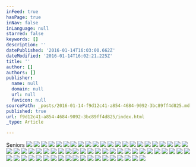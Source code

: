 ```yaml
---
inFeed: true
hasPage: true
inNav: false
inLanguage: null
starred: false
keywords: []
description: ''
datePublished: '2016-01-14T16:03:00.662Z'
dateModified: '2016-01-14T16:02:21.225Z'
title: ''
author: []
authors: []
publisher:
  name: null
  domain: null
  url: null
  favicon: null
sourcePath: _posts/2016-01-14-f9d12c41-a854-4684-9092-3bc89ff4d825.md
published: true
url: f9d12c41-a854-4684-9092-3bc89ff4d825/index.html
_type: Article

---
```

Seniors
![](https://the-grid-user-content.s3-us-west-2.amazonaws.com/244a70a5-0348-4aea-97fd-64c5a01ca3da.jpg)
![](https://the-grid-user-content.s3-us-west-2.amazonaws.com/7f78b95a-3b98-40f5-9b33-c72a20622042.jpg)
![](https://the-grid-user-content.s3-us-west-2.amazonaws.com/a0ab9dcc-7cd2-4982-9707-2c6f0f511e9e.jpg)
![](https://the-grid-user-content.s3-us-west-2.amazonaws.com/d560901f-b8f1-44b7-abd8-ec45024234cf.jpg)
![](https://the-grid-user-content.s3-us-west-2.amazonaws.com/145ea77b-35c2-4e75-bf8a-dd3441f592cd.jpg)
![](https://the-grid-user-content.s3-us-west-2.amazonaws.com/c1232156-15cf-4d2e-b105-03466f162b37.jpg)
![](https://the-grid-user-content.s3-us-west-2.amazonaws.com/667fbe78-5f62-426a-8b44-0f1557f7246a.jpg)
![](https://the-grid-user-content.s3-us-west-2.amazonaws.com/0991957e-c818-4759-94e2-ab14e5f3b8bf.jpg)
![](https://the-grid-user-content.s3-us-west-2.amazonaws.com/7fb38410-3e51-433a-88c9-a57bdb5c7667.jpg)
![](https://the-grid-user-content.s3-us-west-2.amazonaws.com/cb4256dc-ea77-4fa5-8fe3-c9ffb2281741.jpg)
![](https://the-grid-user-content.s3-us-west-2.amazonaws.com/a130e4fb-86cf-42f2-8009-1b822a4b172a.jpg)
![](https://the-grid-user-content.s3-us-west-2.amazonaws.com/7d608c3d-a6e1-432c-b2e3-b86e7d211019.jpg)
![](https://the-grid-user-content.s3-us-west-2.amazonaws.com/f0cd5d4c-6cd0-4985-913c-6b934d8f401d.jpg)
![](https://the-grid-user-content.s3-us-west-2.amazonaws.com/d2e1a541-40db-489d-9e53-ed6d8f6eb763.jpg)
![](https://the-grid-user-content.s3-us-west-2.amazonaws.com/cdcf185b-6671-40a9-b00d-fad7f6cb9266.jpg)
![](https://the-grid-user-content.s3-us-west-2.amazonaws.com/3000b922-d3e8-475e-8b33-98309d3196eb.jpg)
![](https://the-grid-user-content.s3-us-west-2.amazonaws.com/caa3c530-64a6-4417-8273-055b9beaad6f.jpg)
![](https://the-grid-user-content.s3-us-west-2.amazonaws.com/167919d4-655e-4a45-a076-b3938d450eed.jpg)
![](https://the-grid-user-content.s3-us-west-2.amazonaws.com/16fcafe7-a25c-471d-bebe-b8070dc37fbb.jpg)
![](https://the-grid-user-content.s3-us-west-2.amazonaws.com/30fb59c8-3b74-4833-9da5-1fd33e9ae7d7.jpg)
![](https://the-grid-user-content.s3-us-west-2.amazonaws.com/f392c8b9-98a3-45ef-8614-ffd9f2f99c31.jpg)
![](https://the-grid-user-content.s3-us-west-2.amazonaws.com/a7c4fb44-b5c3-40b8-8681-11c61d43a6ef.jpg)
![](https://the-grid-user-content.s3-us-west-2.amazonaws.com/b2136b0b-9fa5-42e3-aa9a-e0f06f000628.jpg)
![](https://the-grid-user-content.s3-us-west-2.amazonaws.com/b4ad4139-5294-467d-bda6-d62ca15f5d68.jpg)
![](https://the-grid-user-content.s3-us-west-2.amazonaws.com/03702de1-d201-4fc7-a4dd-da53418cb6f1.jpg)
![](https://the-grid-user-content.s3-us-west-2.amazonaws.com/43c79427-dc1d-40d0-befe-2424458f11c1.jpg)
![](https://the-grid-user-content.s3-us-west-2.amazonaws.com/3a8e6ce7-0910-466c-b370-26793337b759.jpg)
![](https://the-grid-user-content.s3-us-west-2.amazonaws.com/caee3513-025d-4b20-b80b-e674b5cb7871.jpg)
![](https://the-grid-user-content.s3-us-west-2.amazonaws.com/6c7f8763-8e1b-4f26-bc57-b7f0a1ea152f.jpg)
![](https://the-grid-user-content.s3-us-west-2.amazonaws.com/7640ae19-9e2b-46b1-a1c6-f1a8f756edd1.jpg)
![](https://the-grid-user-content.s3-us-west-2.amazonaws.com/6a1d6b07-8df9-485d-85fb-f442c19787ca.jpg)
![](https://the-grid-user-content.s3-us-west-2.amazonaws.com/436986be-e8b4-44e4-8bef-f0d188ad6ce6.jpg)
![](https://the-grid-user-content.s3-us-west-2.amazonaws.com/829097c9-9631-45ac-8f59-177e7bcedcf4.jpg)
![](https://the-grid-user-content.s3-us-west-2.amazonaws.com/c60e91c4-54c2-444e-a2be-ad75c807ca7f.jpg)
![](https://the-grid-user-content.s3-us-west-2.amazonaws.com/176b4037-1732-4872-98ac-0022336d3371.jpg)
![](https://the-grid-user-content.s3-us-west-2.amazonaws.com/80473c6e-4a52-4fd2-a720-a5010e89816b.jpg)
![](https://the-grid-user-content.s3-us-west-2.amazonaws.com/5ec1064a-7f61-4a59-bb1a-5311d1825505.jpg)
![](https://the-grid-user-content.s3-us-west-2.amazonaws.com/664a592b-738b-405f-a956-5fd3331fb07f.jpg)
![](https://the-grid-user-content.s3-us-west-2.amazonaws.com/89336140-7d53-4048-8691-f98932fff65e.jpg)
![](https://the-grid-user-content.s3-us-west-2.amazonaws.com/a63fe557-03b6-4770-81da-e548ed0a1e92.jpg)
![](https://the-grid-user-content.s3-us-west-2.amazonaws.com/0ef16d4e-9356-418b-bc35-b058e4757f43.jpg)
![](https://the-grid-user-content.s3-us-west-2.amazonaws.com/fe7ba93e-fa42-4f88-8429-2ffe2988c214.jpg)
![](https://the-grid-user-content.s3-us-west-2.amazonaws.com/e04db11f-19ed-4487-ac41-b9a177d23da4.jpg)
![](https://the-grid-user-content.s3-us-west-2.amazonaws.com/146abbbf-010a-457c-83b7-f86a6237bdba.jpg)
![](https://the-grid-user-content.s3-us-west-2.amazonaws.com/731ab78f-91ae-4b5d-bcad-31a9527a33e9.jpg)
![](https://the-grid-user-content.s3-us-west-2.amazonaws.com/c6006c41-f587-498d-aa8c-6929c509738f.jpg)
![](https://the-grid-user-content.s3-us-west-2.amazonaws.com/f0464adc-93cb-40c3-89b6-606f78745dd6.jpg)
![](https://the-grid-user-content.s3-us-west-2.amazonaws.com/9a1f9fd8-0ef2-4149-b8b3-c544d9d58b44.jpg)
![](https://the-grid-user-content.s3-us-west-2.amazonaws.com/f2f9f27c-0ac6-4e35-abe4-c73b856c7b28.jpg)
![](https://the-grid-user-content.s3-us-west-2.amazonaws.com/421c8640-5414-4ff3-9894-a00b4acdc003.jpg)
![](https://the-grid-user-content.s3-us-west-2.amazonaws.com/c8b84818-8819-49f3-b484-d3626856d4d7.jpg)
![](https://the-grid-user-content.s3-us-west-2.amazonaws.com/53c5c393-ec07-4044-9fba-0a18894df67e.jpg)
![](https://the-grid-user-content.s3-us-west-2.amazonaws.com/5a2c9aa4-2b54-489c-961f-7a051daf022a.jpg)
![](https://the-grid-user-content.s3-us-west-2.amazonaws.com/acc124dc-b42e-400f-9893-6161a7a97f41.jpg)
![](https://the-grid-user-content.s3-us-west-2.amazonaws.com/74490d67-e3f1-45f9-bba4-e5916b21cfbb.jpg)
![](https://the-grid-user-content.s3-us-west-2.amazonaws.com/38d28c36-4f32-49c1-8371-b4bcd82fd989.jpg)
![](https://the-grid-user-content.s3-us-west-2.amazonaws.com/bf0751e5-20ad-43a8-ad68-3d8d2edc1d86.jpg)
![](https://the-grid-user-content.s3-us-west-2.amazonaws.com/12846f60-692a-49d0-868b-5df45e6ed4c5.jpg)
![](https://the-grid-user-content.s3-us-west-2.amazonaws.com/07ff4f01-f6d5-4140-9997-322a850cf13f.jpg)
![](https://the-grid-user-content.s3-us-west-2.amazonaws.com/85c0f604-4bf0-4f91-8aef-6fc59e68136f.jpg)
![](https://the-grid-user-content.s3-us-west-2.amazonaws.com/9a00f8a9-8600-4136-b2b6-d148832fccdc.jpg)
![](https://the-grid-user-content.s3-us-west-2.amazonaws.com/198fa222-eeb8-4479-b0e4-dab35715925d.jpg)
![](https://the-grid-user-content.s3-us-west-2.amazonaws.com/85a2a624-0cc3-4626-9bd1-3f493a29ebd8.jpg)
![](https://the-grid-user-content.s3-us-west-2.amazonaws.com/67669ca9-26d3-4703-8159-8d5aada5aa08.jpg)
![](https://the-grid-user-content.s3-us-west-2.amazonaws.com/336eb437-55bd-4367-a7c4-b4dc82e8c200.jpg)
![](https://the-grid-user-content.s3-us-west-2.amazonaws.com/9b07aff1-1908-4065-8c61-91c14d472c3a.jpg)